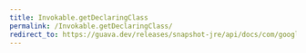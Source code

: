 ```yaml
---
title: Invokable.getDeclaringClass
permalink: /Invokable.getDeclaringClass/
redirect_to: https://guava.dev/releases/snapshot-jre/api/docs/com/google/common/reflect/Invokable.html#getDeclaringClass--
---
```

